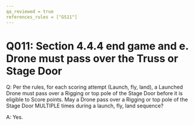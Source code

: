 ```yaml
---
qa_reviewed = true
references_rules = ["GS11"]
---
```


# Q011: Section 4.4.4 end game and <GS11> e. Drone must pass over the Truss or Stage Door

Q: Per the rules, for each scoring attempt (Launch, fly, land), a Launched Drone must pass over a Rigging or top pole of the Stage Door before it is eligible to Score points. May a Drone pass over a Rigging or top pole of the Stage Door MULTIPLE times during a launch, fly, land sequence?

A: Yes.
